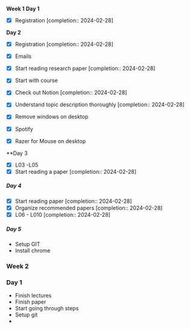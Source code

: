 **Week 1**
**Day 1**
- [x] Registration  [completion:: 2024-02-28]

**Day 2**
- [x] Registration  [completion:: 2024-02-28]
- [x] Emails
- [x] Start reading research paper  [completion:: 2024-02-28]
- [x] Start with course
- [x] Check out Notion  [completion:: 2024-02-28]
- [x] Understand topic description thoroughly  [completion:: 2024-02-28]

- [x] Remove windows on desktop
- [x] Spotify
- [x] Razer for Mouse on desktop

**Day 3
- [x] L03 -L05
- [x] Start reading a paper  [completion:: 2024-02-28]

##### Day 4 





- [x] Start reading paper  [completion:: 2024-02-28]
- [x] Organize recommended papers  [completion:: 2024-02-28]
- [x] L06 - L010  [completion:: 2024-02-28]

##### Day 5
- Setup GIT
- Install chrome
### Week 2
### Day 1

- Finish lectures
- Finish paper
- Start going through steps
- Setup git
- 